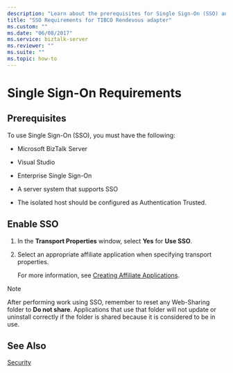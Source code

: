 ```yaml
---
description: "Learn about the prerequisites for Single Sign-On (SSO) and how to enable it."
title: "SSO Requirements for TIBCO Rendevous adapter"
ms.custom: ""
ms.date: "06/08/2017"
ms.service: biztalk-server
ms.reviewer: ""
ms.suite: ""
ms.topic: how-to
---
```

# Single Sign-On Requirements

## Prerequisites

To use Single Sign-On (SSO), you must have the following:  
  
- Microsoft BizTalk Server
  
- Visual Studio  
  
- Enterprise Single Sign-On  
  
- A server system that supports SSO  
  
- The isolated host should be configured as Authentication Trusted.  
  
## Enable SSO  
  
1. In the **Transport Properties** window, select **Yes** for **Use SSO**.  
  
2. Select an appropriate affiliate application when specifying transport properties.  
  
   For more information, see [Creating Affiliate Applications](../core/creating-affiliate-applications1.md).  
  
> [!NOTE]
> After performing work using SSO, remember to reset any Web-Sharing folder to **Do not share**. Applications that use that folder will not update or uninstall correctly if the folder is shared because it is considered to be in use.  
  
## See Also
  
[Security](../core/security-in-biztalk-adapter-for-tibco-rendezvous.md)
